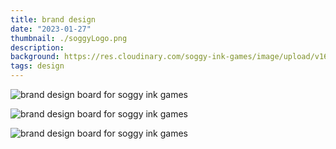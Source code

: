 ```yaml
---
title: brand design
date: "2023-01-27"
thumbnail: ./soggyLogo.png
description:
background: https://res.cloudinary.com/soggy-ink-games/image/upload/v1697642994/design.png
tags: design
---
```


![brand design board for soggy ink games](https://res.cloudinary.com/soggy-ink-games/image/upload/v1675006482/portfolio/brandboard_agsop8.gif)

![brand design board for soggy ink games](https://res.cloudinary.com/soggy-ink-games/image/upload/v1651059402/soggyInkGamesSMALL_axleob.png)

![brand design board for soggy ink games](./SoggyInkGames.gif)
